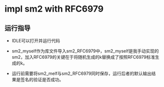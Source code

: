 # impl sm2 with RFC6979

## 运行指导

* IDLE可以打开并运行代码

* sm2_myself作为库文件导入sm2_RFC6979中，sm2_myself是我手动实现的sm2，加入RFC6979的关键在于将随机生成的k替换成了按照RFC6979标准生成的k。

* 运行前需要将sm2_melf与sm2_RFC6979同时保存，运行后者的默认输出结果是签名的验证是否成功。
